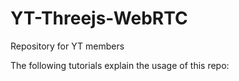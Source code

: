 # YT-Threejs-WebRTC

Repository for YT members

The following tutorials explain the usage of this repo:
